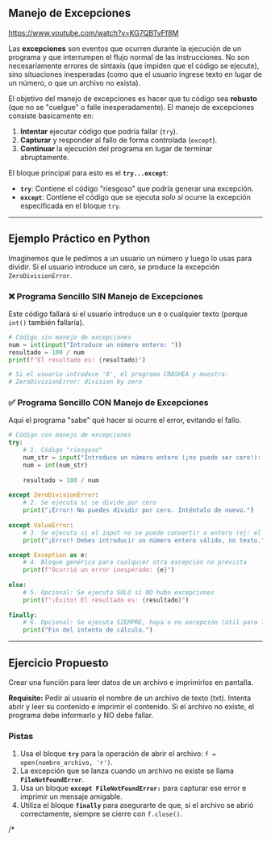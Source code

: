## Manejo de Excepciones 

https://www.youtube.com/watch?v=KG7QBTvFf8M

Las **excepciones** son eventos que ocurren durante la ejecución de un programa y que interrumpen el flujo normal de las instrucciones. No son necesariamente errores de sintaxis (que impiden que el código se ejecute), sino situaciones inesperadas (como que el usuario ingrese texto en lugar de un número, o que un archivo no exista).

El objetivo del manejo de excepciones es hacer que tu código sea **robusto** (que no se "cuelgue" o falle inesperadamente). El manejo de excepciones consiste basicamente en:

1.  **Intentar** ejecutar código que podría fallar (`try`).
2.  **Capturar** y responder al fallo de forma controlada (`except`).
3.  **Continuar** la ejecución del programa en lugar de terminar abruptamente.

El bloque principal para esto es el **`try...except`**:

  * **`try`**: Contiene el código "riesgoso" que podría generar una excepción.
  * **`except`**: Contiene el código que se ejecuta *solo si* ocurre la excepción especificada en el bloque `try`.

-----

## Ejemplo Práctico en Python

Imaginemos que le pedimos a un usuario un número y luego lo usas para dividir. Si el usuario introduce un cero, se produce la excepción `ZeroDivisionError`.

### ❌ Programa Sencillo SIN Manejo de Excepciones

Este código fallará si el usuario introduce un `0` o cualquier texto (porque `int()` también fallaría).

```python
# Código sin manejo de excepciones
num = int(input("Introduce un número entero: "))
resultado = 100 / num
print(f"El resultado es: {resultado}")

# Si el usuario introduce '0', el programa CRASHEA y muestra:
# ZeroDivisionError: division by zero
```

### ✅ Programa Sencillo CON Manejo de Excepciones

Aquí el programa "sabe" qué hacer si ocurre el error, evitando el fallo.

```python
# Código con manejo de excepciones
try:
    # 1. Código "riesgoso"
    num_str = input("Introduce un número entero (¡no puede ser cero!): ")
    num = int(num_str)
    
    resultado = 100 / num
    
except ZeroDivisionError:
    # 2. Se ejecuta si se divide por cero
    print("¡Error! No puedes dividir por cero. Inténtalo de nuevo.")
    
except ValueError:
    # 3. Se ejecuta si el input no se puede convertir a entero (ej: el usuario escribe "hola")
    print("¡Error! Debes introducir un número entero válido, no texto.")

except Exception as e:
    # 4. Bloque genérico para cualquier otra excepción no prevista
    print(f"Ocurrió un error inesperado: {e}")
    
else:
    # 5. Opcional: Se ejecuta SÓLO si NO hubo excepciones
    print(f"¡Éxito! El resultado es: {resultado}")
    
finally:
    # 6. Opcional: Se ejecuta SIEMPRE, haya o no excepción (útil para limpieza)
    print("Fin del intento de cálculo.")

```

-----

## Ejercicio Propuesto

Crear una función para leer datos de un archivo e imprimirlos en pantalla.

**Requisito:** Pedir al usuario el nombre de un archivo de texto (txt). Intenta abrir y leer su contenido e imprimir el contenido.  Si el archivo no existe, el programa debe informarlo y NO debe fallar.

### Pistas

1.  Usa el bloque **`try`** para la operación de abrir el archivo: `f = open(nombre_archivo, 'r')`.
2.  La excepción que se lanza cuando un archivo no existe se llama **`FileNotFoundError`**.
3.  Usa un bloque **`except FileNotFoundError:`** para capturar ese error e imprimir un mensaje amigable.
4.  Utiliza el bloque **`finally`** para asegurarte de que, si el archivo se abrió correctamente, siempre se cierre con `f.close()`.

/*
<!--**(extra : La clave está en definir la variable `f` antes del `try` a `None` para poder verificar si se abrió o no dentro del `finally`).**-->